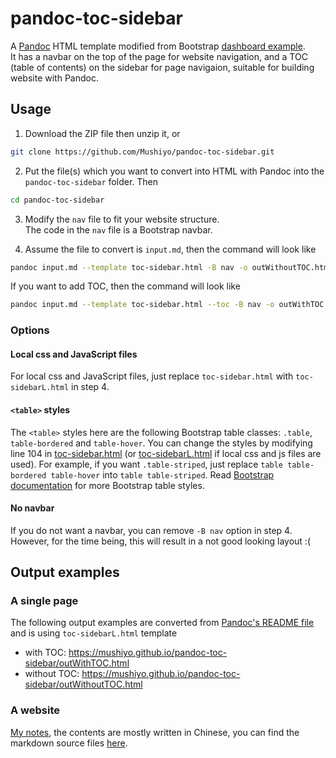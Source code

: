 # pandoc-toc-sidebar
A [Pandoc](http://pandoc.org/) HTML template modified from Bootstrap [dashboard example](http://getbootstrap.com/examples/dashboard/).  
It has a navbar on the top of the page for website navigation, and a TOC (table of contents) on the sidebar for page navigaion, suitable for building website with Pandoc.

## Usage
1. Download the ZIP file then unzip it, or  
  ```sh
  git clone https://github.com/Mushiyo/pandoc-toc-sidebar.git
  ```
  
2. Put the file(s) which you want to convert into HTML with Pandoc into the `pandoc-toc-sidebar` folder.
  Then
  ```sh
  cd pandoc-toc-sidebar
  ```

3. Modify the `nav` file to fit your website structure.  
   The code in the `nav` file is a Bootstrap navbar.
  
4. Assume the file to convert is `input.md`, then the command will look like
  ```sh
  pandoc input.md --template toc-sidebar.html -B nav -o outWithoutTOC.html
  ```
  If you want to add TOC, then the command will look like
  ```sh
  pandoc input.md --template toc-sidebar.html --toc -B nav -o outWithTOC.html
  ```
  
### Options
#### Local css and JavaScript files
For local css and JavaScript files, just replace `toc-sidebar.html` with `toc-sidebarL.html` in step 4.  

#### `<table>` styles
The `<table>` styles here are the following Bootstrap table classes: `.table`, `table-bordered` and `table-hover`.
You can change the styles by modifying line 104 in [toc-sidebar.html](toc-sidebar.html#L104) (or [toc-sidebarL.html](toc-sidebarL.html#L104) if local css and js files are used).
For example, if you want `.table-striped`, just replace `table table-bordered table-hover` into `table table-striped`.
Read [Bootstrap documentation](http://getbootstrap.com/css/#tables) for more Bootstrap table styles.

#### No navbar
If you do not want a navbar, you can remove `-B nav` option in step 4. However, for the time being, this will result in a not good looking layout :(   

## Output examples
### A single page
The following output examples are converted from [Pandoc's README file](https://github.com/jgm/pandoc/blob/master/README) and is using `toc-sidebarL.html` template
* with TOC: <https://mushiyo.github.io/pandoc-toc-sidebar/outWithTOC.html>
* without TOC: <https://mushiyo.github.io/pandoc-toc-sidebar/outWithoutTOC.html>

### A website
[My notes](http://twilightzone.gitlab.io/), the contents are mostly written in Chinese, you can find the markdown source files [here](https://github.com/Mushiyo/note).
